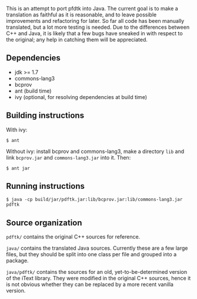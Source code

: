 This is an attempt to port pfdtk into Java. The current goal is to
make a translation as faithful as it is reasonable, and to leave
possible improvements and refactoring for later. So far all code has
been manually translated, but a lot more testing is needed. Due to the
differences between C++ and Java, it is likely that a few bugs have
sneaked in with respect to the original; any help in catching them
will be appreciated.

## Dependencies

 - jdk >= 1.7
 - commons-lang3
 - bcprov
 - ant (build time)
 - ivy (optional, for resolving dependencies at build time)

## Building instructions

With ivy:
```
$ ant
```

Without ivy: install bcprov and commons-lang3, make a directory `lib`
and link `bcprov.jar` and `commons-lang3.jar` into it. Then:
```
$ ant jar
```

## Running instructions

```
$ java -cp build/jar/pdftk.jar:lib/bcprov.jar:lib/commons-lang3.jar pdftk
```

## Source organization

`pdftk/` contains the original C++ sources for reference.

`java/` contains the translated Java sources. Currently these are a
few large files, but they should be split into one class per file and
grouped into a package.

`java/pdftk/` contains the sources for an old, yet-to-be-determined
version of the iText library. They were modified in the original C++
sources, hence it is not obvious whether they can be replaced by a
more recent vanilla version.
